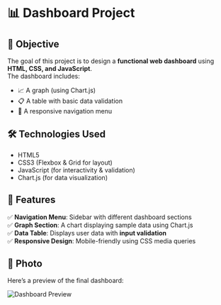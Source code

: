 # 📊 Dashboard Project  

## 🚀 Objective  
The goal of this project is to design a **functional web dashboard** using **HTML, CSS, and JavaScript**.  
The dashboard includes:  
- 📈 A graph (using Chart.js)  
- 📋 A table with basic data validation  
- 📌 A responsive navigation menu

## 🛠 **Technologies Used**  
- HTML5  
- CSS3 (Flexbox & Grid for layout)  
- JavaScript (for interactivity & validation)  
- Chart.js (for data visualization)  

## 🎨 **Features**  
✅ **Navigation Menu**: Sidebar with different dashboard sections  
✅ **Graph Section**: A chart displaying sample data using Chart.js  
✅ **Data Table**: Displays user data with **input validation**  
✅ **Responsive Design**: Mobile-friendly using CSS media queries  

## 📸 Photo
Here’s a preview of the final dashboard:

![Dashboard Preview](https://raw.githubusercontent.com/your-username/your-repo/main/images/dashboard.png)


